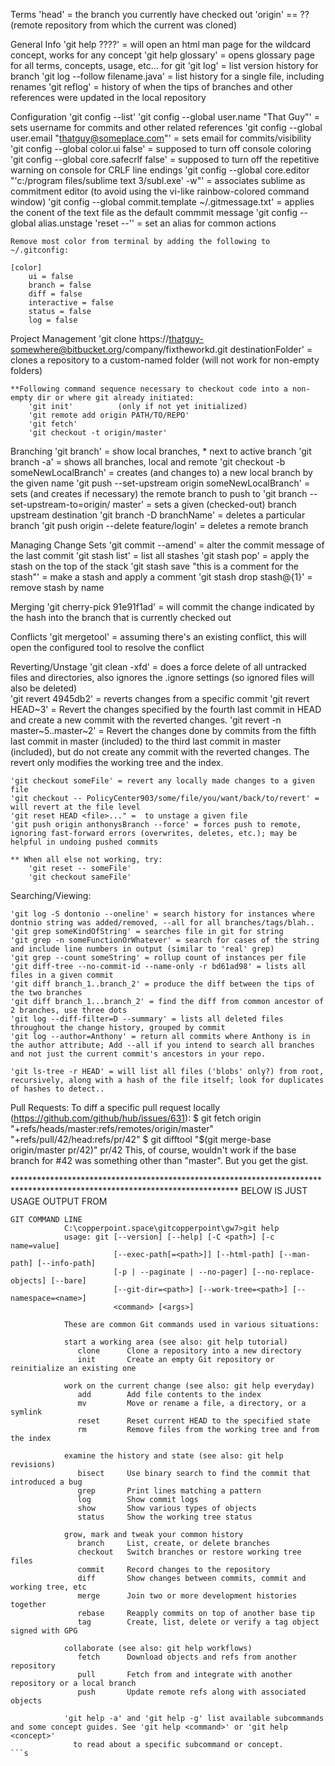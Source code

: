 Terms
	'head' = the branch you currently have checked out
	'origin' == ?? (remote repository from which the current was cloned)

General Info
	'git help ????' = will open an html man page for the wildcard concept, works for any concept
	'git help glossary' = opens glossary page for all terms, concepts, usage, etc... for git
	'git log' = list version history for branch
	'git log --follow filename.java' = list history for a single file, including renames
	'git reflog' = history of when the tips of branches and other references were updated in the local repository

Configuration
	'git config --list'
	'git config --global user.name "That Guy"' = sets username for commits and other related references
	'git config --global user.email "thatguy@someplace.com"' = sets email for commits/visibility
	'git config --global color.ui false' = supposed to turn off console coloring
	'git config --global core.safecrlf false' = supposed to turn off the repetitive warning on console for CRLF line endings
	'git config --global core.editor "'c:/program files/sublime text 3/subl.exe' -w"' = associates sublime as commitment editor (to avoid using the vi-like rainbow-colored command window)
	'git config --global commit.template ~/.gitmessage.txt' = applies the conent of the text file as the default commmit message
 	'git config --global alias.unstage 'reset --'' = set an alias for common actions

 	Remove most color from terminal by adding the following to ~/.gitconfig:

 	[color]    
	    ui = false
	    branch = false
	    diff = false
	    interactive = false
	    status = false
	    log = false

Project Management
	'git clone https://thatguy-somewhere@bitbucket.org/company/fixtheworkd.git destinationFolder' = clones a repository to a custom-named folder (will not work for non-empty folders)	

	**Following command sequence necessary to checkout code into a non-empty dir or where git already initiated:
		'git init'			(only if not yet initialized)
		'git remote add origin PATH/TO/REPO'
		'git fetch'
		'git checkout -t origin/master'

Branching
	'git branch' = show local branches, * next to active branch
	'git branch -a' = shows all branches, local and remote
	'git checkout -b someNewLocalBranch' = creates (and changes to) a new local branch by the given name
	'git push --set-upstream origin someNewLocalBranch' = sets (and creates if necessary) the remote branch to push to
	'git branch --set-upstream-to=origin/<branch> master' = sets a given (checked-out) branch upstream destination
	'git branch -D branchName' = deletes a particular branch
	'git push origin --delete feature/login' = deletes a remote branch

Managing Change Sets
	'git commit --amend' = alter the commit message of the last commit
	'git stash list' = list all stashes
	'git stash pop' = apply the stash on the top of the stack
	'git stash save "this is a comment for the stash"' = make a stash and apply a comment
	'git stash drop stash@{1}' = remove stash by name

Merging
	'git cherry-pick 91e91f1ad' = will commit the change indicated by the hash into the branch that is currently checked out

Conflicts
  'git mergetool' = assuming there's an existing conflict, this will open the configured tool to resolve the conflict

Reverting/Unstage
	'git clean -xfd' = does a force delete of all untracked files and directories, also ignores the .ignore settings (so ignored files will also be deleted)  
	'git revert 4945db2' = reverts changes from a specific commit
	'git revert HEAD~3' = Revert the changes specified by the fourth last commit in HEAD and create a new commit with the reverted changes.
	'git revert -n master~5..master~2' = Revert the changes done by commits from the fifth last commit in master (included) to the third last commit in 
		master (included), but do not create any commit with the reverted changes. The revert only modifies the working tree and the index.

	'git checkout someFile' = revert any locally made changes to a given file
	'git checkout -- PolicyCenter903/some/file/you/want/back/to/revert' = will revert at the file level
	'git reset HEAD <file>..." =  to unstage a given file
	'git push origin anthonysBranch --force' = forces push to remote, ignoring fast-forward errors (overwrites, deletes, etc.); may be helpful in undoing pushed commits

	** When all else not working, try:
		'git reset -- someFile'
  		'git checkout sameFile'

Searching/Viewing:

	'git log -S dontonio --oneline' = search history for instances where dontnio string was added/removed, --all for all branches/tags/blah..
	'git grep someKindOfString' = searches file in git for string
	'git grep -n someFunctionOrWhatever' = search for cases of the string and include line numbers in output (similar to 'real' grep)
	'git grep --count someString' = rollup count of instances per file
	'git diff-tree --no-commit-id --name-only -r bd61ad98' = lists all files in a given commit
	'git diff branch_1..branch_2' = produce the diff between the tips of the two branches
	'git diff branch_1...branch_2' = find the diff from common ancestor of 2 branches, use three dots
	'git log --diff-filter=D --summary' = lists all deleted files throughout the change history, grouped by commit
	'git log --author=Anthony' = return all commits where Anthony is in the author attribute; Add --all if you intend to search all branches and not just the current commit's ancestors in your repo.	
	
	'git ls-tree -r HEAD' = will list all files ('blobs' only?) from root, recursively, along with a hash of the file itself; look for duplicates of hashes to detect..

Pull Requests:
	To diff a specific pull request locally (https://github.com/github/hub/issues/631):
		$ git fetch origin "+refs/heads/master:refs/remotes/origin/master" "+refs/pull/42/head:refs/pr/42"
		$ git difftool "$(git merge-base origin/master pr/42)" pr/42
		This, of course, wouldn't work if the base branch for #42 was something other than "master". But you get the gist.


*************************************************************************************************************************** BELOW IS JUST USAGE OUTPUT FROM 
```
GIT COMMAND LINE 
            C:\copperpoint.space\gitcopperpoint\gw7>git help
            usage: git [--version] [--help] [-C <path>] [-c name=value]
                       [--exec-path[=<path>]] [--html-path] [--man-path] [--info-path]
                       [-p | --paginate | --no-pager] [--no-replace-objects] [--bare]
                       [--git-dir=<path>] [--work-tree=<path>] [--namespace=<name>]
                       <command> [<args>]

            These are common Git commands used in various situations:

            start a working area (see also: git help tutorial)
               clone      Clone a repository into a new directory
               init       Create an empty Git repository or reinitialize an existing one

            work on the current change (see also: git help everyday)
               add        Add file contents to the index
               mv         Move or rename a file, a directory, or a symlink
               reset      Reset current HEAD to the specified state
               rm         Remove files from the working tree and from the index

            examine the history and state (see also: git help revisions)
               bisect     Use binary search to find the commit that introduced a bug
               grep       Print lines matching a pattern
               log        Show commit logs
               show       Show various types of objects
               status     Show the working tree status

            grow, mark and tweak your common history
               branch     List, create, or delete branches
               checkout   Switch branches or restore working tree files
               commit     Record changes to the repository
               diff       Show changes between commits, commit and working tree, etc
               merge      Join two or more development histories together
               rebase     Reapply commits on top of another base tip
               tag        Create, list, delete or verify a tag object signed with GPG

            collaborate (see also: git help workflows)
               fetch      Download objects and refs from another repository
               pull       Fetch from and integrate with another repository or a local branch
               push       Update remote refs along with associated objects
            
            'git help -a' and 'git help -g' list available subcommands and some concept guides. See 'git help <command>' or 'git help <concept>'
              to read about a specific subcommand or concept.
```s